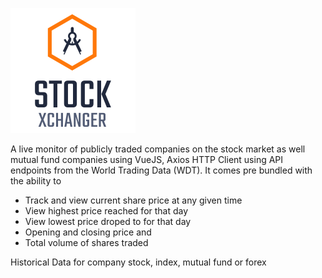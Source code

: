 ![Logo](images/logo.png)

A live monitor of publicly traded companies on the stock market as well mutual fund companies using VueJS, Axios HTTP Client using API endpoints from the World Trading Data (WDT).
It comes pre bundled with the ability to 
* Track and view current share price at any given time
* View highest price reached for that day
* View lowest price droped to for that day
* Opening and closing price and 
* Total volume of shares traded

Historical Data for company stock, index, mutual fund or forex

